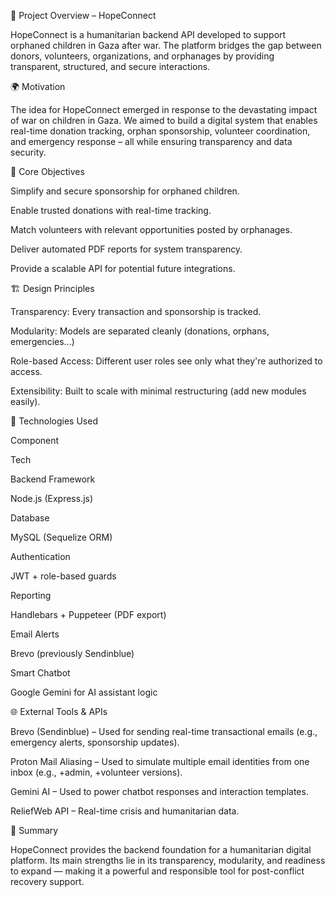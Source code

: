 📘 Project Overview – HopeConnect

HopeConnect is a humanitarian backend API developed to support orphaned children in Gaza after war. The platform bridges the gap between donors, volunteers, organizations, and orphanages by providing transparent, structured, and secure interactions.

🌍 Motivation

The idea for HopeConnect emerged in response to the devastating impact of war on children in Gaza. We aimed to build a digital system that enables real-time donation tracking, orphan sponsorship, volunteer coordination, and emergency response – all while ensuring transparency and data security.

🎯 Core Objectives

Simplify and secure sponsorship for orphaned children.

Enable trusted donations with real-time tracking.

Match volunteers with relevant opportunities posted by orphanages.

Deliver automated PDF reports for system transparency.

Provide a scalable API for potential future integrations.

🏗️ Design Principles

Transparency: Every transaction and sponsorship is tracked.

Modularity: Models are separated cleanly (donations, orphans, emergencies...)

Role-based Access: Different user roles see only what they're authorized to access.

Extensibility: Built to scale with minimal restructuring (add new modules easily).

🧩 Technologies Used

Component

Tech

Backend Framework

Node.js (Express.js)

Database

MySQL (Sequelize ORM)

Authentication

JWT + role-based guards

Reporting

Handlebars + Puppeteer (PDF export)

Email Alerts

Brevo (previously Sendinblue)

Smart Chatbot

Google Gemini for AI assistant logic

🌐 External Tools & APIs

Brevo (Sendinblue) – Used for sending real-time transactional emails (e.g., emergency alerts, sponsorship updates).

Proton Mail Aliasing – Used to simulate multiple email identities from one inbox (e.g., +admin, +volunteer versions).

Gemini AI – Used to power chatbot responses and interaction templates.

ReliefWeb API – Real-time crisis and humanitarian data.

📝 Summary

HopeConnect provides the backend foundation for a humanitarian digital platform. Its main strengths lie in its transparency, modularity, and readiness to expand — making it a powerful and responsible tool for post-conflict recovery support.